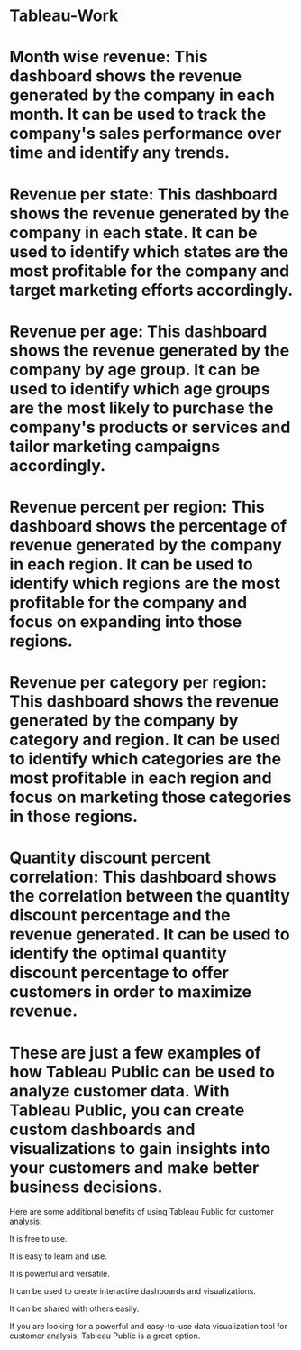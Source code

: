 # Tableau-Work

# Month wise revenue: This dashboard shows the revenue generated by the company in each month. It can be used to track the company's sales performance over time and identify any trends.

# Revenue per state: This dashboard shows the revenue generated by the company in each state. It can be used to identify which states are the most profitable for the company and target marketing efforts accordingly.

# Revenue per age: This dashboard shows the revenue generated by the company by age group. It can be used to identify which age groups are the most likely to purchase the company's products or services and tailor marketing campaigns accordingly.

# Revenue percent per region: This dashboard shows the percentage of revenue generated by the company in each region. It can be used to identify which regions are the most profitable for the company and focus on expanding into those regions.

# Revenue per category per region: This dashboard shows the revenue generated by the company by category and region. It can be used to identify which categories are the most profitable in each region and focus on marketing those categories in those regions.

# Quantity discount percent correlation: This dashboard shows the correlation between the quantity discount percentage and the revenue generated. It can be used to identify the optimal quantity discount percentage to offer customers in order to maximize revenue.

# These are just a few examples of how Tableau Public can be used to analyze customer data. With Tableau Public, you can create custom dashboards and visualizations to gain insights into your customers and make better business decisions.



Here are some additional benefits of using Tableau Public for customer analysis:


It is free to use.

It is easy to learn and use.

It is powerful and versatile.

It can be used to create interactive dashboards and visualizations.

It can be shared with others easily.

If you are looking for a powerful and easy-to-use data visualization tool for customer analysis, Tableau Public is a great option.

